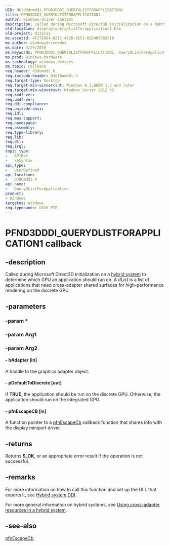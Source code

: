 ```yaml
---
UID: NC:d3dumddi.PFND3DDDI_QUERYDLISTFORAPPLICATION1
title: PFND3DDDI_QUERYDLISTFORAPPLICATION1
author: windows-driver-content
description: Called during Microsoft Direct3D initialization on a hybrid system to determine which GPU an application should run on. A dList is a list of applications that need cross-adapter shared surfaces for high-performance rendering on the discrete GPU.
old-location: display\querydlistforapplication1.htm
old-project: display
ms.assetid: 4F27E884-D21C-483D-9E53-02D405D02F10
ms.author: windowsdriverdev
ms.date: 3/29/2018
ms.keywords: PFND3DDDI_QUERYDLISTFORAPPLICATION1, QueryDListForApplication, QueryDListForApplication callback function [Display Devices], d3dumddi/QueryDListForApplication, display.querydlistforapplication1
ms.prod: windows-hardware
ms.technology: windows-devices
ms.topic: callback
req.header: d3dumddi.h
req.include-header: D3d10umddi.h
req.target-type: Desktop
req.target-min-winverclnt: Windows 8.1,WDDM 1.3 and later
req.target-min-winversvr: Windows Server 2012 R2
req.kmdf-ver: 
req.umdf-ver: 
req.ddi-compliance: 
req.unicode-ansi: 
req.idl: 
req.max-support: 
req.namespace: 
req.assembly: 
req.type-library: 
req.lib: 
req.dll: 
req.irql: 
topic_type:
-	APIRef
-	kbSyntax
api_type:
-	UserDefined
api_location:
-	D3dumddi.h
api_name:
-	QueryDListForApplication
product:
- Windows
targetos: Windows
req.typenames: DXGK_PTE
---
```


# PFND3DDDI_QUERYDLISTFORAPPLICATION1 callback


## -description


Called during Microsoft Direct3D initialization on a <a href="https://msdn.microsoft.com/ECBB0AA7-50C2-41C8-9DC6-6EEFC5CEEB15">hybrid system</a> to determine which GPU an application should run on. A <i>dList</i> is a list of applications that need cross-adapter shared surfaces for high-performance rendering on the discrete GPU.


## -parameters




### -param *


### -param Arg1


### -param Arg2








#### - hAdapter [in]

A handle to the graphics adapter object.


#### - pDefaultToDiscrete [out]

If <b>TRUE</b>, the application should be run on the discrete GPU. Otherwise, the application should run on the integrated GPU.


#### - pfnEscapeCB [in]

A function pointer to a <a href="https://msdn.microsoft.com/66c0347f-2cf3-42fc-8641-47c731e958c9">pfnEscapeCb</a> callback function that shares info with the display miniport driver.


## -returns



Returns <b>S_OK</b>, or an appropriate error result if the operation is not successful.




## -remarks



For more information on how to call this function and set up the DLL that exports it, see <a href="https://msdn.microsoft.com/8AABE677-2C2D-4CFD-AF22-06D65524A158">Hybrid system DDI</a>.

For more general information on hybrid systems, see <a href="https://msdn.microsoft.com/ECBB0AA7-50C2-41C8-9DC6-6EEFC5CEEB15">Using cross-adapter resources in a hybrid system</a>.




## -see-also




<a href="https://msdn.microsoft.com/66c0347f-2cf3-42fc-8641-47c731e958c9">pfnEscapeCb</a>
 

 

